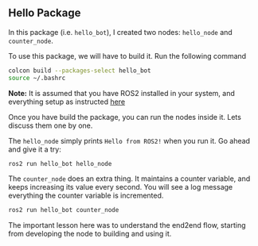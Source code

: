 ## Hello Package

In this package (i.e. `hello_bot`), I created two nodes: `hello_node` and `counter_node`.

To use this package, we will have to build it. Run the following command

```bash
colcon build --packages-select hello_bot
source ~/.bashrc
```

**Note:** It is assumed that you have ROS2 installed in your system, and everything setup as instructed [here](https://github.com/Ankur-singh/myyolov7/wiki/ROS2-101)

Once you have build the package, you can run the nodes inside it. Lets discuss them one by one.

The `hello_node` simply prints `Hello from ROS2!` when you run it. Go ahead and give it a try:

```bash
ros2 run hello_bot hello_node
```

The `counter_node` does an extra thing. It maintains a counter variable, and keeps increasing its value every second. You will see a log message everything the counter variable is incremented.

```bash
ros2 run hello_bot counter_node
```

The important lesson here was to understand the end2end flow, starting from developing the node to building and using it.